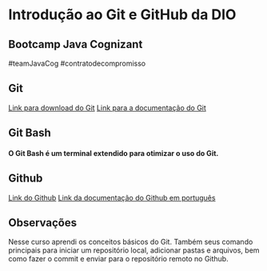 # Introdução ao Git e GitHub da DIO

## Bootcamp Java Cognizant
#teamJavaCog
#contratodecompromisso

## Git
[Link para download do Git](https://git-scm.com/downloads)
[Link para a documentação do Git](https://git-scm.com/docs)

## Git Bash
#### O Git Bash é um terminal extendido para otimizar o uso do Git.

## Github
[Link do Github](github.com)
[Link da documentação do Github em português](https://docs.github.com/pt)

## Observações
Nesse curso aprendi os conceitos básicos do Git. 
Também seus comando principais para iniciar um repositório local, adicionar pastas e arquivos, bem como fazer o commit e enviar para o repositório remoto no Github.
